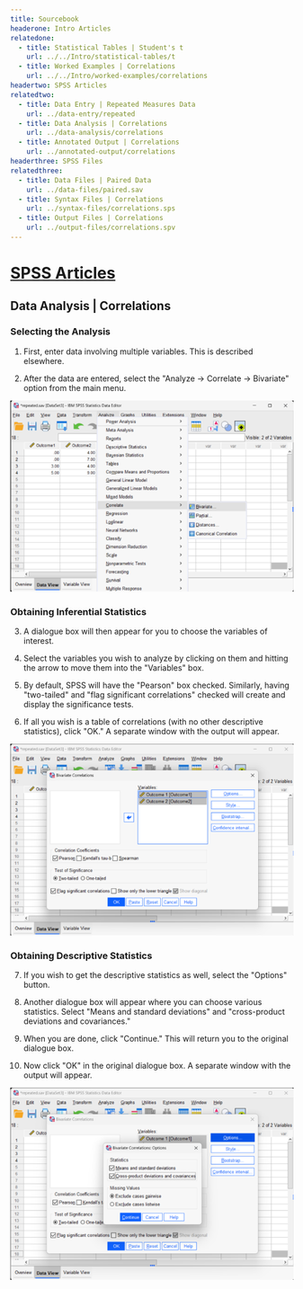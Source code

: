 ```yaml
---
title: Sourcebook
headerone: Intro Articles
relatedone:
  - title: Statistical Tables | Student's t
    url: ../../Intro/statistical-tables/t
  - title: Worked Examples | Correlations
    url: ../../Intro/worked-examples/correlations
headertwo: SPSS Articles
relatedtwo:
  - title: Data Entry | Repeated Measures Data
    url: ../data-entry/repeated
  - title: Data Analysis | Correlations
    url: ../data-analysis/correlations
  - title: Annotated Output | Correlations
    url: ../annotated-output/correlations
headerthree: SPSS Files
relatedthree:
  - title: Data Files | Paired Data
    url: ../data-files/paired.sav
  - title: Syntax Files | Correlations
    url: ../syntax-files/correlations.sps
  - title: Output Files | Correlations
    url: ../output-files/correlations.spv
---
```


# [SPSS Articles](../index.md)

## Data Analysis | Correlations

### Selecting the Analysis

1. First, enter data involving multiple variables. This is described elsewhere.

2. After the data are entered, select the "Analyze → Correlate → Bivariate" option from the main menu. 

<p align="center"><kbd><img src="correlations1.png"></kbd></p>

### Obtaining Inferential Statistics

3. A dialogue box will then appear for you to choose the variables of interest. 

4. Select the variables you wish to analyze by clicking on them and hitting the arrow to move them into the "Variables" box. 

5. By default, SPSS will have the "Pearson" box checked. Similarly, having "two-tailed" and "flag significant correlations" checked will create and display the significance tests.

6. If all you wish is a table of correlations (with no other descriptive statistics), click "OK." A separate window with the output will appear. 

<p align="center"><kbd><img src="correlations2.png"></kbd></p>

### Obtaining Descriptive Statistics

7. If you wish to get the descriptive statistics as well, select the "Options" button.

8. Another dialogue box will appear where you can choose various statistics. Select "Means and standard deviations" and "cross-product deviations and covariances."

9. When you are done, click  "Continue." This will return you to the original dialogue box.

10. Now click "OK" in the original dialogue box. A separate window with the output will appear.

<p align="center"><kbd><img src="correlations3.png"></kbd></p>
